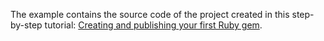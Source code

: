 The example contains the source code of the project created in this step-by-step tutorial: 
[Creating and publishing your first Ruby gem](https://www.jetbrains.com/help/ruby/creating-and-publishing-your-first-ruby-gem.html).